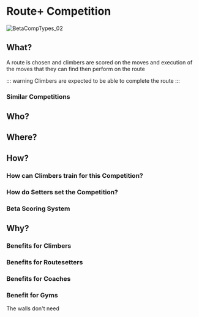 # Route+ Competition

![BetaCompTypes_02](/BetaCompTypes_02.png)

## What?
A route is chosen and climbers are scored on the moves and execution of the moves that they can find then perform on the route

::: warning
Climbers are expected to be able to complete the route
:::

### Similar Competitions


## Who?


## Where?



## How?

### How can Climbers train for this Competition?

### How do Setters set the Competition?


### Beta Scoring System



## Why?

### Benefits for Climbers

### Benefits for Routesetters

### Benefits for Coaches

### Benefit for Gyms 

The walls don't need 